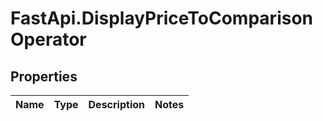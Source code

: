 # FastApi.DisplayPriceToComparisonOperator

## Properties
Name | Type | Description | Notes
------------ | ------------- | ------------- | -------------
